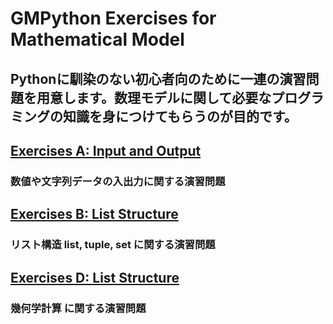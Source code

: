 # **GMPython Exercises for Mathematical Model**
## Pythonに馴染のない初心者向のために一連の演習問題を用意します。数理モデルに関して必要なプログラミングの知識を身につけてもらうのが目的です。

## [Exercises A: Input and Output](./ExMathModelProb/ExMathModel_A.md)
### 数値や文字列データの入出力に関する演習問題

## [Exercises B: List Structure](./ExMathModelProb/ExMathModel_B.md)
### リスト構造 list, tuple, set に関する演習問題

## [Exercises D: List Structure](./ExMathModelProb/ExMathModel_D.md)
### 幾何学計算 に関する演習問題


